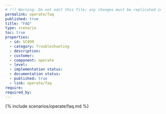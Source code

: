 ```yaml
---
# !!! Warning: Do not edit this file; any changes must be replicated in Excel !!! 
permalink: operate/faq
published: true
title: "FAQ"
type: scenario
toc: true
properties:
  - id: SC099
  - category: Troubleshooting
  - description:
  - customer:
  - component: operate
  - level:
  - implementation status:
  - documentation status:
  - published: true
  - link: operate/faq
require:
required_by:
---
```


{% include scenarios/operate/faq.md %}
